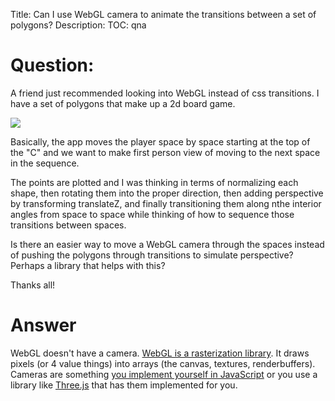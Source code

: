 Title: Can I use WebGL camera to animate the transitions between a set of polygons?
Description:
TOC: qna

# Question:

A friend just recommended looking into WebGL instead of css transitions. I have a set of polygons that make up a 2d board game. 

[![][1]][1]

Basically, the app moves the player space by space starting at the top of the "C" and we want to make first person view of moving to the next space in the sequence.

The points are plotted and I was thinking in terms of normalizing each shape, then rotating them into the proper direction, then adding perspective by transforming translateZ, and finally transitioning them along nthe interior angles from space to space while thinking of how to sequence those transitions between spaces.

Is there an easier way to move a WebGL camera through the spaces instead of pushing the polygons through transitions to simulate perspective? Perhaps a library that helps with this?

Thanks all! 


  [1]: http://i.stack.imgur.com/D0dnc.png

# Answer

WebGL doesn't have a camera. [WebGL is a rasterization library](http://webglfundamentals.org/webgl/lessons/webgl-2d-vs-3d-library.html). It draws pixels (or 4 value things) into arrays (the canvas, textures, renderbuffers). Cameras are something [you implement yourself in JavaScript](http://webglfundamentals.org/webgl/lessons/webgl-3d-camera.html) or you use a library like [Three.js](http://threejs.org) that has them implemented for you.

